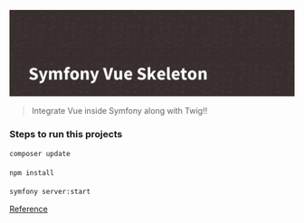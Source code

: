 ![Vue Symfony Skeleton](./assets/images/banner.png)

> Integrate Vue inside Symfony along with Twig!!

### Steps to run this projects

```bash
composer update

npm install

symfony server:start
```

[Reference](https://blog.elao.com/fr/dev/comment-integrer-vue-js-application-symfony/)